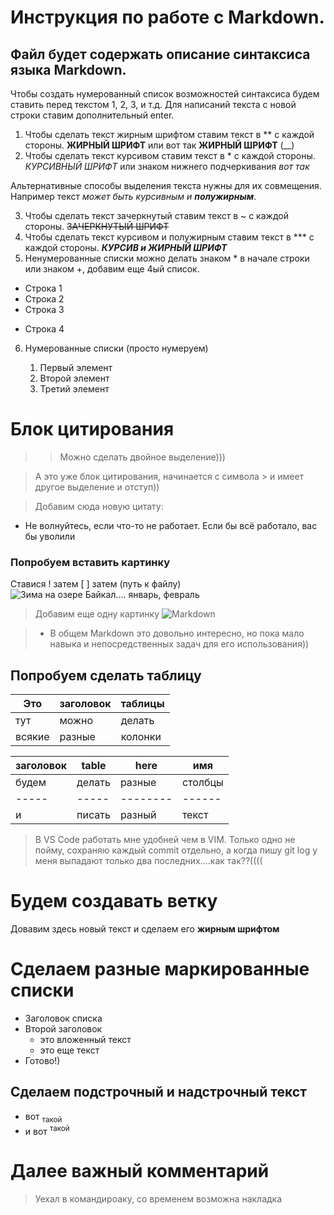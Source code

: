 # Инструкция по работе с Markdown.
## Файл будет содержать описание синтаксиса языка Markdown.

Чтобы создать нумерованный список возможностей синтаксиса будем ставить перед текстом 1, 2, 3, и т.д.
Для написаний текста с новой строки ставим дополнительный enter.

1. Чтобы сделать текст жирным шрифтом ставим текст в ** с каждой стороны. 
**ЖИРНЫЙ ШРИФТ** или вот так __ЖИРНЫЙ ШРИФТ__ (__)
2. Чтобы сделать текст курсивом ставим текст в * с каждой стороны. *КУРСИВНЫЙ ШРИФТ* или знаком нижнего подчеркивания _вот так_

Альтернативные способы выделения текста нужны для их совмещения. Например текст _может быть курсивным и **полужирным**_.

3. Чтобы сделать текст зачеркнутый ставим текст в ~ с каждой стороны. ~~ЗАЧЕРКНУТЫЙ ШРИФТ~~
4. Чтобы сделать текст курсивом и полужирным ставим текст в *** с каждой стороны. ***КУРСИВ и ЖИРНЫЙ ШРИФТ***
5. Ненумерованные списки можно делать знаком *  в начале строки или знаком +, добавим еще 4ый список.
* Строка 1
* Строка 2
* Строка 3
+ Строка 4
6. Нумерованные списки (просто нумеруем)

    1. Первый элемент
    2. Второй элемент
    3. Третий элемент 

# Блок цитирования

>>Можно сделать двойное выделение)))
 
>А это уже блок цитирования, начинается с символа > и имеет другое выделение и отступ))

> Добавим сюда новую цитату:
* Не волнуйтесь, если что-то не работает. Если бы всё работало, вас бы уволили


### Попробуем вставить картинку 

Ставися ! затем [ ] затем (путь к файлу)
![Зима на озере Байкал.... январь, февраль](https://static.dir.bg/uploads/images/2020/03/06/2138371/1920x1080.jpg?_=1609249872)

> Добавим еще одну картинку
![Markdown](https://miro.medium.com/max/900/1*sSi5LWkfxZHNVuDLs2j2ug.png)

> * В общем Markdown это довольно интересно, но пока мало навыка и непосредственных задач для его использования))

## Попробуем сделать таблицу
|Это       |заголовок   |таблицы|
|----------|-----------|------------|
|тут     |можно       |делать        |
|всякие|разные   |колонки|

| заголовок | table | here |имя|
|-|-|-|-|
|будем|делать|разные|столбцы| 
|-----|-----|--------|------|
|и|писать|разный|текст|

> В VS Code работать мне удобней чем в VIM. Только одно не пойму, сохраняю каждый commit отдельно, а когда пишу git log  у меня выпадают только два последних....как так??((((


# Будем создавать ветку

Довавим здесь новый текст и сделаем его **жирным шрифтом**

# Сделаем разные маркированные списки
 - Заголовок списка
 - Второй заголовок
    - это вложенный текст
    - это еще текст
- Готово!)

## Сделаем подстрочный и надстрочный текст
 * вот <sub>такой</sub>
 * и вот <sup>такой</sup>

 # Далее важный комментарий
 > Уехал в командироаку, со временем возможна накладка